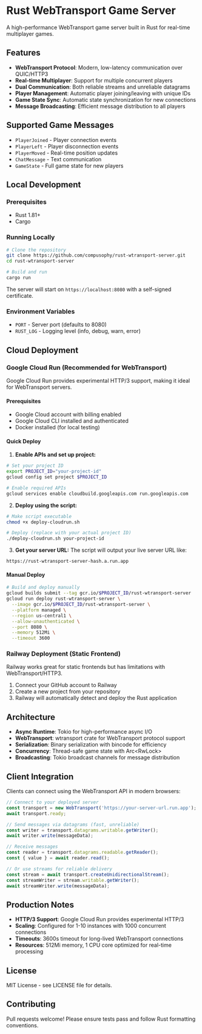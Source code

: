 # Rust WebTransport Game Server

A high-performance WebTransport game server built in Rust for real-time multiplayer games.

## Features

- **WebTransport Protocol**: Modern, low-latency communication over QUIC/HTTP3
- **Real-time Multiplayer**: Support for multiple concurrent players
- **Dual Communication**: Both reliable streams and unreliable datagrams
- **Player Management**: Automatic player joining/leaving with unique IDs
- **Game State Sync**: Automatic state synchronization for new connections
- **Message Broadcasting**: Efficient message distribution to all players

## Supported Game Messages

- `PlayerJoined` - Player connection events
- `PlayerLeft` - Player disconnection events  
- `PlayerMoved` - Real-time position updates
- `ChatMessage` - Text communication
- `GameState` - Full game state for new players

## Local Development

### Prerequisites

- Rust 1.81+ 
- Cargo

### Running Locally

```bash
# Clone the repository
git clone https://github.com/compusophy/rust-wtransport-server.git
cd rust-wtransport-server

# Build and run
cargo run
```

The server will start on `https://localhost:8080` with a self-signed certificate.

### Environment Variables

- `PORT` - Server port (defaults to 8080)
- `RUST_LOG` - Logging level (info, debug, warn, error)

## Cloud Deployment

### Google Cloud Run (Recommended for WebTransport)

Google Cloud Run provides experimental HTTP/3 support, making it ideal for WebTransport servers.

#### Prerequisites
- Google Cloud account with billing enabled
- Google Cloud CLI installed and authenticated
- Docker installed (for local testing)

#### Quick Deploy

1. **Enable APIs and set up project:**
```bash
# Set your project ID
export PROJECT_ID="your-project-id"
gcloud config set project $PROJECT_ID

# Enable required APIs
gcloud services enable cloudbuild.googleapis.com run.googleapis.com
```

2. **Deploy using the script:**
```bash
# Make script executable
chmod +x deploy-cloudrun.sh

# Deploy (replace with your actual project ID)
./deploy-cloudrun.sh your-project-id
```

3. **Get your server URL:**
The script will output your live server URL like:
```
https://rust-wtransport-server-hash.a.run.app
```

#### Manual Deploy
```bash
# Build and deploy manually
gcloud builds submit --tag gcr.io/$PROJECT_ID/rust-wtransport-server
gcloud run deploy rust-wtransport-server \
  --image gcr.io/$PROJECT_ID/rust-wtransport-server \
  --platform managed \
  --region us-central1 \
  --allow-unauthenticated \
  --port 8080 \
  --memory 512Mi \
  --timeout 3600
```

### Railway Deployment (Static Frontend)

Railway works great for static frontends but has limitations with WebTransport/HTTP3.

1. Connect your GitHub account to Railway
2. Create a new project from your repository
3. Railway will automatically detect and deploy the Rust application

## Architecture

- **Async Runtime**: Tokio for high-performance async I/O
- **WebTransport**: wtransport crate for WebTransport protocol support
- **Serialization**: Binary serialization with bincode for efficiency
- **Concurrency**: Thread-safe game state with Arc<RwLock<HashMap>>
- **Broadcasting**: Tokio broadcast channels for message distribution

## Client Integration

Clients can connect using the WebTransport API in modern browsers:

```javascript
// Connect to your deployed server
const transport = new WebTransport('https://your-server-url.run.app');
await transport.ready;

// Send messages via datagrams (fast, unreliable)
const writer = transport.datagrams.writable.getWriter();
await writer.write(messageData);

// Receive messages
const reader = transport.datagrams.readable.getReader();
const { value } = await reader.read();

// Or use streams for reliable delivery
const stream = await transport.createUnidirectionalStream();
const streamWriter = stream.writable.getWriter();
await streamWriter.write(messageData);
```

## Production Notes

- **HTTP/3 Support**: Google Cloud Run provides experimental HTTP/3
- **Scaling**: Configured for 1-10 instances with 1000 concurrent connections
- **Timeouts**: 3600s timeout for long-lived WebTransport connections
- **Resources**: 512Mi memory, 1 CPU core optimized for real-time processing

## License

MIT License - see LICENSE file for details.

## Contributing

Pull requests welcome! Please ensure tests pass and follow Rust formatting conventions. 